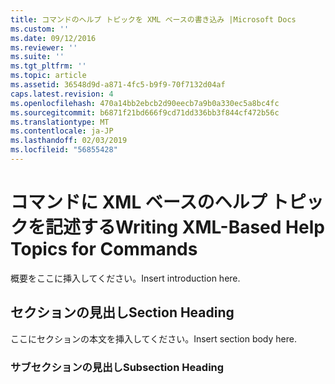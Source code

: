 ```yaml
---
title: コマンドのヘルプ トピックを XML ベースの書き込み |Microsoft Docs
ms.custom: ''
ms.date: 09/12/2016
ms.reviewer: ''
ms.suite: ''
ms.tgt_pltfrm: ''
ms.topic: article
ms.assetid: 36548d9d-a871-4fc5-b9f9-70f7132d04af
caps.latest.revision: 4
ms.openlocfilehash: 470a14bb2ebcb2d90eecb7a9b0a330ec5a8bc4fc
ms.sourcegitcommit: b6871f21bd666f9cd71dd336bb3f844cf472b56c
ms.translationtype: MT
ms.contentlocale: ja-JP
ms.lasthandoff: 02/03/2019
ms.locfileid: "56855428"
---
```

# <a name="writing-xml-based-help-topics-for-commands"></a><span data-ttu-id="2647a-102">コマンドに XML ベースのヘルプ トピックを記述する</span><span class="sxs-lookup"><span data-stu-id="2647a-102">Writing XML-Based Help Topics for Commands</span></span>

<span data-ttu-id="2647a-103">概要をここに挿入してください。</span><span class="sxs-lookup"><span data-stu-id="2647a-103">Insert introduction here.</span></span>

## <a name="section-heading"></a><span data-ttu-id="2647a-104">セクションの見出し</span><span class="sxs-lookup"><span data-stu-id="2647a-104">Section Heading</span></span>

 <span data-ttu-id="2647a-105">ここにセクションの本文を挿入してください。</span><span class="sxs-lookup"><span data-stu-id="2647a-105">Insert section body here.</span></span>

### <a name="subsection-heading"></a><span data-ttu-id="2647a-106">サブセクションの見出し</span><span class="sxs-lookup"><span data-stu-id="2647a-106">Subsection Heading</span></span>
